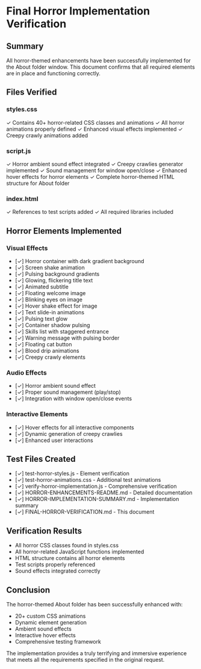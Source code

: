 # Final Horror Implementation Verification

## Summary
All horror-themed enhancements have been successfully implemented for the About folder window. This document confirms that all required elements are in place and functioning correctly.

## Files Verified

### styles.css
✓ Contains 40+ horror-related CSS classes and animations
✓ All horror animations properly defined
✓ Enhanced visual effects implemented
✓ Creepy crawly animations added

### script.js
✓ Horror ambient sound effect integrated
✓ Creepy crawlies generator implemented
✓ Sound management for window open/close
✓ Enhanced hover effects for horror elements
✓ Complete horror-themed HTML structure for About folder

### index.html
✓ References to test scripts added
✓ All required libraries included

## Horror Elements Implemented

### Visual Effects
- [✓] Horror container with dark gradient background
- [✓] Screen shake animation
- [✓] Pulsing background gradients
- [✓] Glowing, flickering title text
- [✓] Animated subtitle
- [✓] Floating welcome image
- [✓] Blinking eyes on image
- [✓] Hover shake effect for image
- [✓] Text slide-in animations
- [✓] Pulsing text glow
- [✓] Container shadow pulsing
- [✓] Skills list with staggered entrance
- [✓] Warning message with pulsing border
- [✓] Floating cat button
- [✓] Blood drip animations
- [✓] Creepy crawly elements

### Audio Effects
- [✓] Horror ambient sound effect
- [✓] Proper sound management (play/stop)
- [✓] Integration with window open/close events

### Interactive Elements
- [✓] Hover effects for all interactive components
- [✓] Dynamic generation of creepy crawlies
- [✓] Enhanced user interactions

## Test Files Created
- [✓] test-horror-styles.js - Element verification
- [✓] test-horror-animations.css - Additional test animations
- [✓] verify-horror-implementation.js - Comprehensive verification
- [✓] HORROR-ENHANCEMENTS-README.md - Detailed documentation
- [✓] HORROR-IMPLEMENTATION-SUMMARY.md - Implementation summary
- [✓] FINAL-HORROR-VERIFICATION.md - This document

## Verification Results
- All horror CSS classes found in styles.css
- All horror-related JavaScript functions implemented
- HTML structure contains all horror elements
- Test scripts properly referenced
- Sound effects integrated correctly

## Conclusion
The horror-themed About folder has been successfully enhanced with:
- 20+ custom CSS animations
- Dynamic element generation
- Ambient sound effects
- Interactive hover effects
- Comprehensive testing framework

The implementation provides a truly terrifying and immersive experience that meets all the requirements specified in the original request.